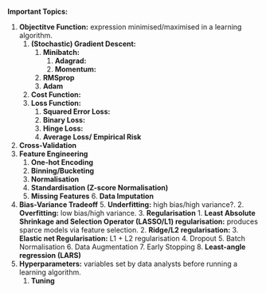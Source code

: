 **Important Topics:** 

1. **Objectitve Function:** expression minimised/maximised in a learning algorithm.
   1. **(Stochastic) Gradient Descent:** 
      1. **Minibatch:**
         1. **Adagrad:**
         2. **Momentum:**
      2. **RMSprop**
      3. **Adam**
   2. **Cost Function:**
   3. **Loss Function:**
      1. **Squared Error Loss:**
      2. **Binary Loss:**
      3. **Hinge Loss:**
      4. **Average Loss/ Empirical Risk**
2. **Cross-Validation** 
3. **Feature Engineering**
   1. **One-hot Encoding** 
   2. **Binning/Bucketing**
   3. **Normalisation**
   4. **Standardisation (Z-score Normalisation)**
   5. **Missing Features** 
      6. **Data Imputation** 
4. **Bias-Variance Tradeoff**
    5. **Underfitting:** high bias/high variance?.
    2. **Overfitting:** low bias/high variance.
    3. **Regularisation**
        1. **Least Absolute Shrinkage and Selection Operator (LASSO/L1) regularisation:** produces sparce models via feature selection.
        2. **Ridge/L2 regularisation:** 
        3. **Elastic net Regularisation:**  L1 + L2 regularisation 
        4. Dropout
        5. Batch Normalisation
        6. Data Augmentation
        7. Early Stopping
        8. **Least-angle regression (LARS)**
7. **Hyperparameters:** variables set by data analysts before running a learning algorithm.
    1. **Tuning** 
